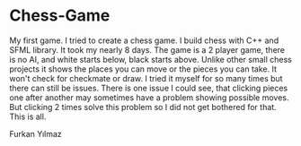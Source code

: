 # Chess-Game
My first game. I tried to create a chess game.
I build chess with C++ and SFML library. It took my nearly 8 days. The game is a 2 player game, there is no AI, and white starts below, black starts above.
Unlike other small chess projects it shows the places you can move or the pieces you can take. It won't check for checkmate or draw. I tried it myself
for so many times but there can still be issues. There is one issue I could see, that clicking pieces one after another may sometimes have a problem
showing possible moves. But clicking 2 times solve this problem so I did not get bothered for that. This is all.

Furkan Yılmaz
